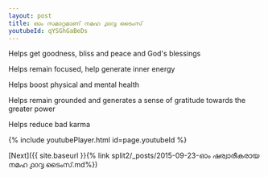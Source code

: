 ```yaml
---
layout: post
title: ഓം സമാറ്റമാണ് നമഹ ൧൦൮ ടൈംസ്
youtubeId: qYSGhGaBeDs
---
```

 
 
Helps get goodness, bliss and peace and God's blessings
 
Helps remain focused, help generate inner energy 
 
Helps boost physical and mental health 
 
Helps remain grounded and generates a sense of gratitude towards the greater power 
 
Helps reduce bad karma
 
 
 
 


{% include youtubePlayer.html id=page.youtubeId %}
 
[Next]({{ site.baseurl }}{% link  split2/_posts/2015-09-23-ഓം ഷര്വാരീകരായ നമഹ ൧൦൮ ടൈംസ്.md%})
 
